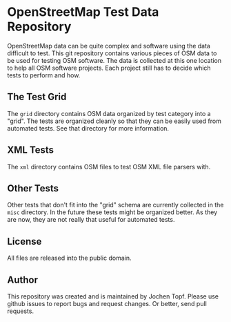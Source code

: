 
# OpenStreetMap Test Data Repository

OpenStreetMap data can be quite complex and software using the data difficult
to test. This git repository contains various pieces of OSM data to be used for
testing OSM software. The data is collected at this one location to help all
OSM software projects. Each project still has to decide which tests to perform
and how.

## The Test Grid

The `grid` directory contains OSM data organized by test category into a "grid".
The tests are organized cleanly so that they can be easily used from automated
tests. See that directory for more information.

## XML Tests

The `xml` directory contains OSM files to test OSM XML file parsers with.

## Other Tests

Other tests that don't fit into the "grid" schema are currently collected in
the `misc` directory. In the future these tests might be organized better. As
they are now, they are not really that useful for automated tests.

## License

All files are released into the public domain.

## Author

This repository was created and is maintained by Jochen Topf. Please use github
issues to report bugs and request changes. Or better, send pull requests.

